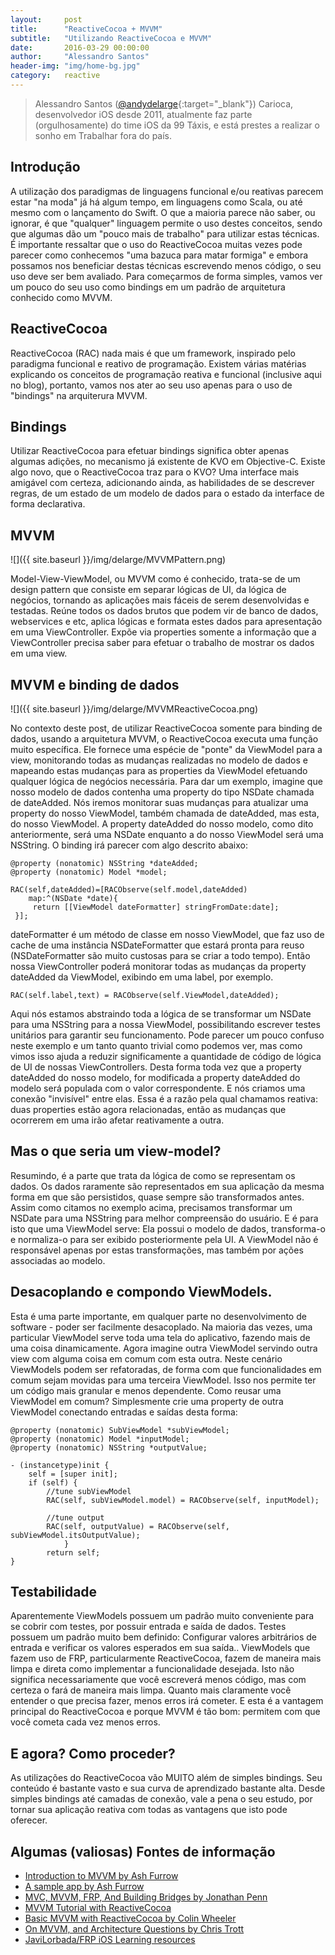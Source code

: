 ```yaml
---
layout:     post
title:      "ReactiveCocoa + MVVM"
subtitle:   "Utilizando ReactiveCocoa e MVVM"
date:       2016-03-29 00:00:00
author:     "Alessandro Santos"
header-img: "img/home-bg.jpg"
category:   reactive
---
```


> Alessandro Santos ([@andydelarge](https://twitter.com/andydelarge){:target="_blank"}) Carioca, desenvolvedor iOS desde 2011, atualmente faz parte (orgulhosamente) do time iOS da 99 Táxis, e está prestes a realizar o sonho em Trabalhar fora do país.

## Introdução
A utilização dos paradigmas de linguagens funcional e/ou reativas parecem estar "na moda" já há algum tempo, em linguagens como Scala, ou até mesmo com o lançamento do Swift. O que a maioria parece não saber, ou ignorar, é que "qualquer" linguagem permite o uso destes conceitos, sendo que algumas dão um "pouco mais de trabalho" para utilizar estas técnicas. É importante ressaltar que o uso do ReactiveCocoa muitas vezes pode parecer como conhecemos "uma bazuca para matar formiga" e embora possamos nos beneficiar destas técnicas escrevendo menos código, o seu uso deve ser bem avaliado. Para começarmos de forma simples, vamos ver um pouco do seu uso como bindings em um padrão de arquitetura conhecido como MVVM.


## ReactiveCocoa
ReactiveCocoa (RAC) nada mais é que um framework, inspirado pelo paradigma funcional e reativo de programação. Existem várias matérias explicando os conceitos de programação reativa e funcional (inclusive aqui no blog), portanto, vamos nos ater ao seu uso apenas para o uso de "bindings" na arquiterura MVVM.

## Bindings
Utilizar ReactiveCocoa para efetuar bindings significa obter apenas algumas adições, no mecanismo já existente de KVO em Objective-C. Existe algo novo, que o ReactiveCocoa traz para o KVO? Uma interface mais amigável com certeza, adicionando ainda, as habilidades de se descrever regras, de um estado de um modelo de dados para o estado da interface de forma declarativa.

## MVVM
![]({{ site.baseurl }}/img/delarge/MVVMPattern.png)

Model-View-ViewModel, ou MVVM como é conhecido, trata-se de um design pattern que consiste em separar lógicas de UI, da lógica de negócios,
tornando as aplicações mais fáceis de serem desenvolvidas e testadas. Reúne todos os dados brutos que podem vir de banco de dados, webservices e etc, aplica lógicas e formata estes dados para apresentação em uma ViewController. Expõe via properties somente a informação que a ViewController precisa saber para efetuar o trabalho de mostrar os dados em uma view.

## MVVM e binding de dados

![]({{ site.baseurl }}/img/delarge/MVVMReactiveCocoa.png)

No contexto deste post, de utilizar ReactiveCocoa somente para binding de dados, usando a arquitetura MVVM, o ReactiveCocoa executa uma função muito específica. Ele fornece uma espécie de "ponte" da ViewModel para a view, monitorando todas as mudanças realizadas no modelo de dados e mapeando estas mudanças para as properties da ViewModel efetuando qualquer lógica de negócios necessária.
Para dar um exemplo, imagine que nosso modelo de dados contenha uma property do tipo NSDate chamada de dateAdded. Nós iremos monitorar suas mudanças para atualizar uma property do nosso ViewModel, também chamada de dateAdded, mas esta, do nosso ViewModel. A property dateAdded do nosso modelo, como dito anteriormente, será uma NSDate enquanto a do nosso ViewModel será uma NSString. O binding irá parecer com algo descrito abaixo:

~~~objc
@property (nonatomic) NSString *dateAdded;
@property (nonatomic) Model *model;

RAC(self,dateAdded)=[RACObserve(self.model,dateAdded)
	map:^(NSDate *date){
	 return [[ViewModel dateFormatter] stringFromDate:date];
 }];
~~~

dateFormatter é um método de classe em nosso ViewModel, que faz uso de cache de uma instância NSDateFormatter que estará pronta para reuso (NSDateFormatter são muito custosas para se criar a todo tempo). Então nossa ViewController poderá monitorar todas as mudanças da property dateAdded da ViewModel, exibindo em uma label, por exemplo.


~~~objc
RAC(self.label,text) = RACObserve(self.ViewModel,dateAdded);
~~~

Aqui nós estamos abstraindo toda a lógica de se transformar um NSDate para uma NSString para a nossa ViewModel, possibilitando escrever testes unitários para garantir seu funcionamento. Pode parecer um pouco confuso neste exemplo e um tanto quanto trivial como podemos ver, mas como vimos isso ajuda a reduzir significamente a quantidade de código de lógica de UI de nossas ViewControllers.
Desta forma toda vez que a property dateAdded do nosso modelo, for modificada a property dateAdded do modelo será populada com o valor correspondente. E nós criamos uma conexão "invisível" entre elas. Essa é a razão pela qual chamamos reativa: duas properties estão agora relacionadas, então as mudanças que ocorrerem em uma irão afetar reativamente a outra.    

## Mas o que seria um view-model?

Resumindo, é a parte que trata da lógica de como se representam os dados. Os dados raramente são representados em sua aplicação da mesma forma em que são persistidos, quase sempre são transformados antes. Assim como citamos no exemplo acima, precisamos transformar um NSDate para uma NSString para melhor compreensão do usuário. E é para isto que uma ViewModel serve: Ela possui o modelo de dados, transforma-o e normaliza-o para ser exibido posteriormente pela UI. A ViewModel não é responsável apenas por estas transformações, mas também por ações associadas ao modelo.

## Desacoplando e compondo ViewModels.
Esta é uma parte importante, em qualquer parte no desenvolvimento de software - poder ser facilmente desacoplado. Na maioria das vezes, uma particular ViewModel serve toda uma tela do aplicativo, fazendo mais de uma coisa dinamicamente. Agora imagine outra ViewModel servindo outra view com alguma coisa em comum com esta outra. Neste cenário ViewModels podem ser refatoradas, de forma com que funcionalidades em comum sejam movidas para uma terceira ViewModel. Isso nos permite ter um código mais granular e menos dependente. Como reusar uma ViewModel em comum? Simplesmente crie uma property de outra ViewModel conectando entradas e saídas desta forma:

~~~objc
@property (nonatomic) SubViewModel *subViewModel;
@property (nonatomic) Model *inputModel;
@property (nonatomic) NSString *outputValue;

- (instancetype)init {
    self = [super init];
    if (self) {
        //tune subViewModel
        RAC(self, subViewModel.model) = RACObserve(self, inputModel);

        //tune output
        RAC(self, outputValue) = RACObserve(self, subViewModel.itsOutputValue);
			}
		return self;
}
~~~

## Testabilidade

Aparentemente ViewModels possuem um padrão muito conveniente para se cobrir com testes, por possuir entrada e saída de dados. Testes possuem um padrão muito bem definido: Configurar valores arbitrários de entrada e verificar os valores esperados em sua saída..
ViewModels que fazem uso de FRP, particularmente ReactiveCocoa, fazem de maneira mais limpa e direta como implementar a funcionalidade desejada. Isto não significa necessariamente que você escreverá menos código, mas com certeza o fará de maneira mais limpa. Quanto mais claramente você entender o que precisa fazer, menos erros irá cometer. E esta é a vantagem principal do ReactiveCocoa e porque MVVM é tão bom: permitem com que você cometa cada vez menos erros.

## E agora? Como proceder?
As utilizações do ReactiveCocoa vão MUITO além de simples bindings. Seu conteúdo é bastante vasto e sua curva de aprendizado bastante alta. Desde simples bindings até camadas de conexão, vale a pena o seu estudo, por tornar sua aplicação reativa com todas as vantagens que isto pode oferecer.   

## Algumas (valiosas) Fontes de informação
* [Introduction to MVVM by Ash Furrow ](https://www.objc.io/issues/13-architecture/mvvm/)
* [A sample app by Ash Furrow](https://github.com/AshFurrow/C-41)
* [MVC, MVVM, FRP, And Building Bridges by Jonathan Penn](http://cocoamanifest.net/articles/2013/10/mvc-mvvm-frp-and-building-bridges.html)
* [MVVM Tutorial with ReactiveCocoa](https://www.raywenderlich.com/74106/mvvm-tutorial-with-ReactiveCocoa-part-1)
* [Basic MVVM with ReactiveCocoa by Colin Wheeler](http://cocoasamurai.blogspot.com.br/2013/03/basic-mvvm-with-ReactiveCocoa.html)
* [On MVVM, and Architecture Questions by Chris Trott](http://twocentstudios.com/2014/06/08/on-mvvm-and-architecture-questions/)
* [JaviLorbada/FRP iOS Learning resources](https://gist.github.com/JaviLorbada/4a7bd6129275ebefd5a6)
